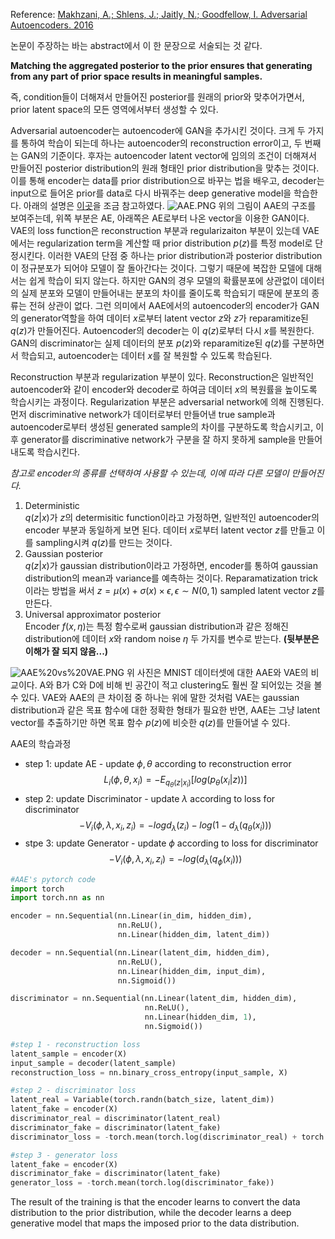 
Reference: [Makhzani, A.; Shlens, J.; Jaitly, N.; Goodfellow, I. Adversarial Autoencoders. 2016](https://arxiv.org/abs/1511.05644)

논문이 주장하는 바는 abstract에서 이 한 문장으로 서술되는 것 같다.  
  
**Matching the aggregated posterior to the prior ensures that generating from any
part of prior space results in meaningful samples.**  
  
즉, condition들이 더해져서 만들어진 posterior를 원래의 prior와 맞추어가면서, prior latent space의 모든 영역에서부터 생성할 수 있다.

Adversarial autoencoder는 autoencoder에 GAN을 추가시킨 것이다. 크게 두 가지를 통하여 학습이 되는데 하나는 autoencoder의 reconstruction error이고, 두 번째는 GAN의 기준이다. 후자는 autoencoder latent vector에 임의의 조건이 더해져서 만들어진 posterior distribution의 원래 형태인 prior distribution을 맞추는 것이다. 이를 통해 encoder는 data를 prior distribution으로 바꾸는 법을 배우고, decoder는 input으로 들어온 prior를 data로 다시 바꿔주는 deep generative model을 학습한다. 아래의 설명은 [이곳](https://ratsgo.github.io/generative%20model/2018/01/28/VAEs/)을 조금 참고하였다.
![AAE.PNG](attachment:AAE.PNG)
위의 그림이 AAE의 구조를 보여주는데, 위쪽 부분은 AE, 아래쪽은 AE로부터 나온 vector을 이용한 GAN이다. VAE의 loss function은 reconstruction 부분과 regularizaiton 부분이 있는데 VAE에서는 regularization term을 계산할 때 prior distribution $p(z)$를 특정 model로 단정시킨다. 이러한 VAE의 단점 중 하나는 prior distribution과 posterior distribution이 정규분포가 되어야 모델이 잘 돌아간다는 것이다. 그렇기 때문에 복잡한 모델에 대해서는 쉽게 학습이 되지 않는다. 하지만 GAN의 경우 모델의 확률분포에 상관없이 데이터의 실제 분포와 모델이 만들어내는 분포의 차이를 줄이도록 학습되기 때문에 분포의 종류는 전혀 상관이 없다. 그런 의미에서 AAE에서의 autoencoder의 encoder가 GAN의 generator역할을 하여 데이터 $x$로부터 latent vector $z$와 $z$가 reparamitize된 $q(z)$가 만들어진다. Autoencoder의 decoder는 이 $q(z)$로부터 다시 $x$를 복원한다. GAN의 discriminator는 실제 데이터의 분포 $p(z)$와 reparamitize된 $q(z)$를 구분하면서 학습되고, autoencoder는 데이터 $x$를 잘 복원할 수 있도록 학습된다.

Reconstruction 부분과 regularization 부분이 있다. Reconstruction은 일반적인 autoencoder와 같이 encoder와 decoder로 하여금 데이터 $x$의 복원률을 높이도록 학습시키는 과정이다. Regularization 부분은 adversarial network에 의해 진행된다. 먼저 discriminative network가 데이터로부터 만들어낸 true sample과 autoencoder로부터 생성된 generated sample의 차이를 구분하도록 학습시키고, 이후 generator를 discriminative network가 구분을 잘 하지 못하게 sample을 만들어내도록 학습시킨다. 

*참고로 encoder의 종류를 선택하여 사용할 수 있는데, 이에 따라 다른 모델이 만들어진다.*
1. Deterministic  
    $q(z|x)$가 $z$의 determisitic function이라고 가정하면, 일반적인 autoencoder의 encoder 부분과 동일하게 보면 된다. 데이터 $x$로부터 latent vector $z$를 만들고 이를 sampling시켜 $q(z)$를 만드는 것이다.
2. Gaussian posterior  
    $q(z|x)$가 gaussian distribution이라고 가정하면, encoder를 통하여 gaussian distribution의 mean과 variance를 예측하는 것이다. Reparamatization trick이라는 방법을 써서 $z = \mu (x) + \sigma (x) \times \epsilon , \epsilon \sim N(0,1)$ sampled latent vector $z$를 만든다.
3. Universal approximator posterior  
    Encoder $f(x, \eta)$는 특정 함수로써 gaussian distribution과 같은 정해진 distribution에 데이터 $x$와 random noise $\eta$ 두 가지를 변수로 받는다. **(뒷부분은 이해가 잘 되지 않음...)**

![AAE%20vs%20VAE.PNG](attachment:AAE%20vs%20VAE.PNG)
위 사진은 MNIST 데이터셋에 대한 AAE와 VAE의 비교이다. A와 B가 C와 D에 비해 빈 공간이 적고 clustering도 훨씬 잘 되어있는 것을 볼 수 있다. VAE와 AAE의 큰 차이점 중 하나는 위에 말한 것처럼 VAE는 gaussian distribution과 같은 목표 함수에 대한 정확한 형태가 필요한 반면, AAE는 그냥 latent vector를 추출하기만 하면 목표 함수 $p(z)$에 비슷한 $q(z)$를 만들어낼 수 있다.

AAE의 학습과정
* step 1: update AE - update $\phi, \theta$ according to reconstruction error
$$L_i (\phi, \theta, x_i) = - E_{q_\theta(z|x_i)}[log(p_\theta (x_i|z))]$$
* step 2: update Discriminator - update $\lambda$ according to loss for discriminator
$$-V_i(\phi, \lambda, x_i, z_i) = -logd_\lambda (z_i) - log(1 - d_\lambda (q_\theta (x_i)))$$
* stpe 3: update Generator - update $\phi$ according to loss for discriminator
$$-V_i(\phi, \lambda, x_i, z_i) = -log(d_\lambda (q_\phi (x_i)))$$


```python
#AAE's pytorch code
import torch
import torch.nn as nn

encoder = nn.Sequential(nn.Linear(in_dim, hidden_dim),
                        nn.ReLU(),
                        nn.Linear(hidden_dim, latent_dim))

decoder = nn.Sequential(nn.Linear(latent_dim, hidden_dim),
                        nn.ReLU(),
                        nn.Linear(hidden_dim, input_dim),
                        nn.Sigmoid())

discriminator = nn.Sequential(nn.Linear(latent_dim, hidden_dim),
                              nn.ReLU(),
                              nn.Linear(hidden_dim, 1),
                              nn.Sigmoid())

#step 1 - reconstruction loss
latent_sample = encoder(X)
input_sample = decoder(latent_sample)
reconstruction_loss = nn.binary_cross_entropy(input_sample, X)

#step 2 - discriminator loss
latent_real = Variable(torch.randn(batch_size, latent_dim))
latent_fake = encoder(X)
discriminator_real = discriminator(latent_real)
discriminator_fake = discriminator(latent_fake)
discriminator_loss = -torch.mean(torch.log(discriminator_real) + torch.log(1 - discriminator_fake))

#step 3 - generator loss
latent_fake = encoder(X)
discriminator_fake = discriminator(latent_fake)
generator_loss = -torch.mean(torch.log(discriminator_fake))
```

The result of the training is that the encoder learns to convert the data distribution to the prior distribution, while the decoder learns a deep generative model that maps the imposed prior to the data distribution.
